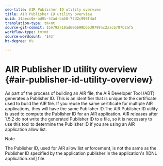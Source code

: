 ```yaml
---
seo-title: AIR Publisher ID utility overview
title: AIR Publisher ID utility overview
uuid: 31aecc0e-ad9b-43ad-ba58-77d2c999f4a4
translation-type: tm+mt
source-git-commit: 1b9792a10ad606b99b6639799ac2aacb707b2af5
workflow-type: tm+mt
source-wordcount: '143'
ht-degree: 0%

---
```



# AIR Publisher ID utility overview {#air-publisher-id-utility-overview}

As part of the process of building an AIR file, the AIR Developer Tool (ADT) generates a Publisher ID. This is an identifier that is unique to the certificate used to build the AIR file. If you reuse the same certificate for multiple AIR applications, they will have the same Publisher ID.The AIR Publisher ID utility is used to compute the Publisher ID for an AIR application. AIR releases after 1.5.2 do not write the generated Publisher ID to a file, so it is necessary to use this tool to determine the Publisher ID if you are using an AIR application allow list.

>[!NOTE]
>
>The Publisher ID, used for AIR allow list enforcement, is not the same as the Publisher ID specified by the application publisher in the application&#39;s [!DNL application.xml] file.
